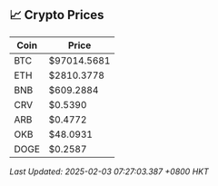## 📈 Crypto Prices

| Coin | Price |
| ---- | ----- |
| BTC | $97014.5681 |
| ETH | $2810.3778 |
| BNB | $609.2884 |
| CRV | $0.5390 |
| ARB | $0.4772 |
| OKB | $48.0931 |
| DOGE | $0.2587 |

_Last Updated: 2025-02-03 07:27:03.387 +0800 HKT_